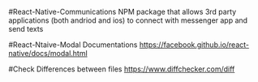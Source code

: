 #React-Native-Communications
NPM package that allows 3rd party applications (both andriod and ios) to connect with messenger app and send texts

#React-Ntaive-Modal Documentations
https://facebook.github.io/react-native/docs/modal.html

#Check Differences between files
https://www.diffchecker.com/diff

